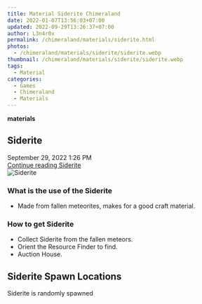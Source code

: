```yaml
---
title: Material Siderite Chimeraland
date: 2022-01-07T13:56:03+07:00
updated: 2022-09-29T13:26:37+07:00
author: L3n4r0x
permalink: /chimeraland/materials/siderite.html
photos:
  - /chimeraland/materials/siderite/siderite.webp
thumbnail: /chimeraland/materials/siderite/siderite.webp
tags:
  - Material
categories:
  - Games
  - Chimeraland
  - Materials
---
```


<section id="bootstrap-wrapper">
  <link
    rel="stylesheet"
    href="https://cdn.statically.io/gh/dimaslanjaka/Web-Manajemen/40ac3225/css/bootstrap-4.5-wrapper.css"
  />
  <div
    class="row g-0 border rounded overflow-hidden flex-md-row mb-4 shadow-sm position-relative bg-light text-dark"
  >
    <div class="col p-4 d-flex flex-column position-static">
      <strong class="d-inline-block mb-2 text-success">materials</strong>
      <h2 class="mb-0">Siderite</h2>
      <div class="mb-1 text-muted">September 29, 2022 1:26 PM</div>
      <a
        href="/chimeraland/materials/siderite.html"
        class="stretched-link d-none"
        >Continue reading Siderite</a
      >
    </div>
    <div class="col-auto d-none d-lg-block">
      <img src="/chimeraland/materials/siderite/siderite.webp" alt="Siderite" />
    </div>
  </div>
  <div class="row bg-light text-dark">
    <div class="col-lg-6 col-12 mb-2">
      <div class="card">
        <div class="card-body">
          <h3 class="card-title">What is the use of the Siderite</h3>
          <div class="card-text">
            <ul>
              <li>
                Made from fallen meteorites, makes for a good craft material.
              </li>
            </ul>
          </div>
        </div>
      </div>
    </div>
    <div class="col-lg-6 col-12 mb-2">
      <div class="card">
        <div class="card-body">
          <h3 class="card-title">How to get Siderite</h3>
          <div class="card-text">
            <ul>
              <li>Collect Siderite from the fallen meteors.</li>
              <li>Orient the Resource Finder to find.</li>
              <li>Auction House.</li>
            </ul>
          </div>
        </div>
      </div>
    </div>
    <div class="col-12 mb-2">
      <h2>Siderite Spawn Locations</h2>
      <p>Siderite is randomly spawned</p>
    </div>
  </div>
</section>
